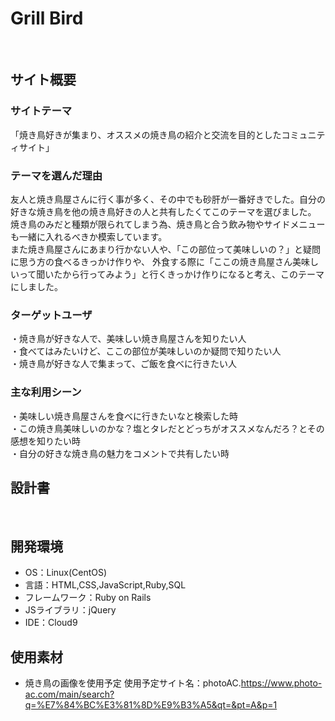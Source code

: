 # Grill Bird
​
## サイト概要
### サイトテーマ

「焼き鳥好きが集まり、オススメの焼き鳥の紹介と交流を目的としたコミュニティサイト」
​
### テーマを選んだ理由

友人と焼き鳥屋さんに行く事が多く、その中でも砂肝が一番好きでした。自分の好きな焼き鳥を他の焼き鳥好きの人と共有したくてこのテーマを選びました。<br>
焼き鳥のみだと種類が限られてしまう為、焼き鳥と合う飲み物やサイドメニューも一緒に入れるべきか模索しています。<br>
また焼き鳥屋さんにあまり行かない人や、「この部位って美味しいの？」と疑問に思う方の食べるきっかけ作りや、
外食する際に「ここの焼き鳥屋さん美味しいって聞いたから行ってみよう」と行くきっかけ作りになると考え、このテーマにしました。
​
### ターゲットユーザ

・焼き鳥が好きな人で、美味しい焼き鳥屋さんを知りたい人<br>
・食べてはみたいけど、ここの部位が美味しいのか疑問で知りたい人<br>
・焼き鳥が好きな人で集まって、ご飯を食べに行きたい人
​
### 主な利用シーン

・美味しい焼き鳥屋さんを食べに行きたいなと検索した時<br>
・この焼き鳥美味しいのかな？塩とタレだとどっちがオススメなんだろ？とその感想を知りたい時<br>
・自分の好きな焼き鳥の魅力をコメントで共有したい時
​
## 設計書

​
## 開発環境
- OS：Linux(CentOS)
- 言語：HTML,CSS,JavaScript,Ruby,SQL
- フレームワーク：Ruby on Rails
- JSライブラリ：jQuery
- IDE：Cloud9
​
## 使用素材
- 焼き鳥の画像を使用予定 使用予定サイト名：photoAC.https://www.photo-ac.com/main/search?q=%E7%84%BC%E3%81%8D%E9%B3%A5&qt=&pt=A&p=1